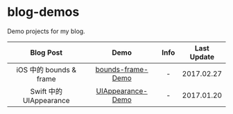 # blog-demos

Demo projects for my blog.

|        Blog Post        |                                Demo                                | Info | Last Update |
| :---------------------: | :----------------------------------------------------------------: | :--: | :---------: |
| iOS 中的 bounds & frame | [bounds-frame-Demo](https://github.com/kingcos/ounds-frame-Demo/)  |  -   | 2017.02.27  |
| Swift 中的 UIAppearance | [UIAppearance-Demo](https://github.com/kingcos/UIAppearance-Demo/) |  -   | 2017.01.20  |
